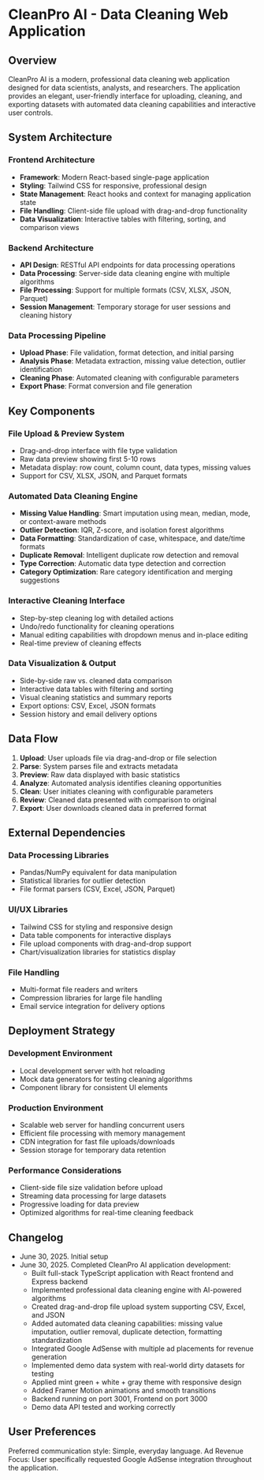 # CleanPro AI - Data Cleaning Web Application

## Overview

CleanPro AI is a modern, professional data cleaning web application designed for data scientists, analysts, and researchers. The application provides an elegant, user-friendly interface for uploading, cleaning, and exporting datasets with automated data cleaning capabilities and interactive user controls.

## System Architecture

### Frontend Architecture
- **Framework**: Modern React-based single-page application
- **Styling**: Tailwind CSS for responsive, professional design
- **State Management**: React hooks and context for managing application state
- **File Handling**: Client-side file upload with drag-and-drop functionality
- **Data Visualization**: Interactive tables with filtering, sorting, and comparison views

### Backend Architecture
- **API Design**: RESTful API endpoints for data processing operations
- **Data Processing**: Server-side data cleaning engine with multiple algorithms
- **File Processing**: Support for multiple formats (CSV, XLSX, JSON, Parquet)
- **Session Management**: Temporary storage for user sessions and cleaning history

### Data Processing Pipeline
- **Upload Phase**: File validation, format detection, and initial parsing
- **Analysis Phase**: Metadata extraction, missing value detection, outlier identification
- **Cleaning Phase**: Automated cleaning with configurable parameters
- **Export Phase**: Format conversion and file generation

## Key Components

### File Upload & Preview System
- Drag-and-drop interface with file type validation
- Raw data preview showing first 5-10 rows
- Metadata display: row count, column count, data types, missing values
- Support for CSV, XLSX, JSON, and Parquet formats

### Automated Data Cleaning Engine
- **Missing Value Handling**: Smart imputation using mean, median, mode, or context-aware methods
- **Outlier Detection**: IQR, Z-score, and isolation forest algorithms
- **Data Formatting**: Standardization of case, whitespace, and date/time formats
- **Duplicate Removal**: Intelligent duplicate row detection and removal
- **Type Correction**: Automatic data type detection and correction
- **Category Optimization**: Rare category identification and merging suggestions

### Interactive Cleaning Interface
- Step-by-step cleaning log with detailed actions
- Undo/redo functionality for cleaning operations
- Manual editing capabilities with dropdown menus and in-place editing
- Real-time preview of cleaning effects

### Data Visualization & Output
- Side-by-side raw vs. cleaned data comparison
- Interactive data tables with filtering and sorting
- Visual cleaning statistics and summary reports
- Export options: CSV, Excel, JSON formats
- Session history and email delivery options

## Data Flow

1. **Upload**: User uploads file via drag-and-drop or file selection
2. **Parse**: System parses file and extracts metadata
3. **Preview**: Raw data displayed with basic statistics
4. **Analyze**: Automated analysis identifies cleaning opportunities
5. **Clean**: User initiates cleaning with configurable parameters
6. **Review**: Cleaned data presented with comparison to original
7. **Export**: User downloads cleaned data in preferred format

## External Dependencies

### Data Processing Libraries
- Pandas/NumPy equivalent for data manipulation
- Statistical libraries for outlier detection
- File format parsers (CSV, Excel, JSON, Parquet)

### UI/UX Libraries
- Tailwind CSS for styling and responsive design
- Data table components for interactive displays
- File upload components with drag-and-drop support
- Chart/visualization libraries for statistics display

### File Handling
- Multi-format file readers and writers
- Compression libraries for large file handling
- Email service integration for delivery options

## Deployment Strategy

### Development Environment
- Local development server with hot reloading
- Mock data generators for testing cleaning algorithms
- Component library for consistent UI elements

### Production Environment
- Scalable web server for handling concurrent users
- Efficient file processing with memory management
- CDN integration for fast file uploads/downloads
- Session storage for temporary data retention

### Performance Considerations
- Client-side file size validation before upload
- Streaming data processing for large datasets
- Progressive loading for data preview
- Optimized algorithms for real-time cleaning feedback

## Changelog

- June 30, 2025. Initial setup
- June 30, 2025. Completed CleanPro AI application development:
  - Built full-stack TypeScript application with React frontend and Express backend
  - Implemented professional data cleaning engine with AI-powered algorithms
  - Created drag-and-drop file upload system supporting CSV, Excel, and JSON
  - Added automated data cleaning capabilities: missing value imputation, outlier removal, duplicate detection, formatting standardization
  - Integrated Google AdSense with multiple ad placements for revenue generation
  - Implemented demo data system with real-world dirty datasets for testing
  - Applied mint green + white + gray theme with responsive design
  - Added Framer Motion animations and smooth transitions
  - Backend running on port 3001, Frontend on port 3000
  - Demo data API tested and working correctly

## User Preferences

Preferred communication style: Simple, everyday language.
Ad Revenue Focus: User specifically requested Google AdSense integration throughout the application.
